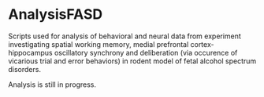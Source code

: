 # AnalysisFASD
Scripts used for analysis of behavioral and neural data from experiment investigating spatial working memory, medial prefrontal cortex-hippocampus oscillatory synchrony and deliberation (via occurence of vicarious trial and error behaviors) in rodent model of fetal alcohol spectrum disorders. 

Analysis is still in progress.
